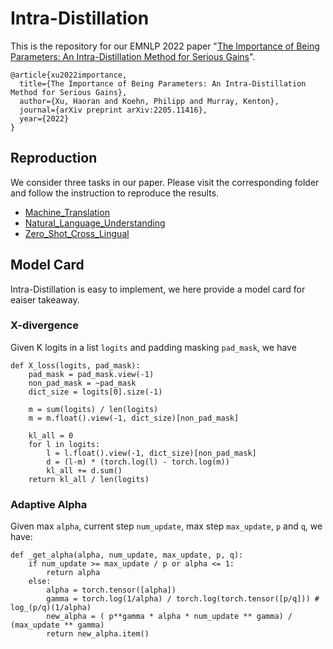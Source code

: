 # Intra-Distillation
This is the repository for our EMNLP 2022 paper "[The Importance of Being Parameters: An Intra-Distillation Method for Serious Gains](https://arxiv.org/pdf/2205.11416v1.pdf)".
```
@article{xu2022importance,
  title={The Importance of Being Parameters: An Intra-Distillation Method for Serious Gains},
  author={Xu, Haoran and Koehn, Philipp and Murray, Kenton},
  journal={arXiv preprint arXiv:2205.11416},
  year={2022}
}
```

## Reproduction
We consider three tasks in our paper. Please visit the corresponding folder and follow the instruction to reproduce the results.
* [Machine_Translation](https://github.com/fe1ixxu/Intra-Distillation/tree/master/Machine_Translation)
* [Natural_Language_Understanding](https://github.com/fe1ixxu/Intra-Distillation/tree/master/Natural_Language_Understanding)
* [Zero_Shot_Cross_Lingual](https://github.com/fe1ixxu/Intra-Distillation/tree/master/Zero_Shot_Cross_Lingual)

## Model Card
Intra-Distillation is easy to implement, we here provide a model card for eaiser takeaway.

### X-divergence
Given K logits in a list `logits` and padding masking `pad_mask`, we have
```
def X_loss(logits, pad_mask):
    pad_mask = pad_mask.view(-1)
    non_pad_mask = ~pad_mask
    dict_size = logits[0].size(-1)

    m = sum(logits) / len(logits)
    m = m.float().view(-1, dict_size)[non_pad_mask]

    kl_all = 0
    for l in logits:
        l = l.float().view(-1, dict_size)[non_pad_mask]
        d = (l-m) * (torch.log(l) - torch.log(m))
        kl_all += d.sum()
    return kl_all / len(logits)
```

### Adaptive Alpha
Given max `alpha`, current step `num_update`, max step `max_update`, `p` and `q`, we have:
```
def _get_alpha(alpha, num_update, max_update, p, q):
    if num_update >= max_update / p or alpha <= 1:
        return alpha
    else:
        alpha = torch.tensor([alpha])
        gamma = torch.log(1/alpha) / torch.log(torch.tensor([p/q])) # log_(p/q)(1/alpha)
        new_alpha = ( p**gamma * alpha * num_update ** gamma) / (max_update ** gamma)
        return new_alpha.item()
```
